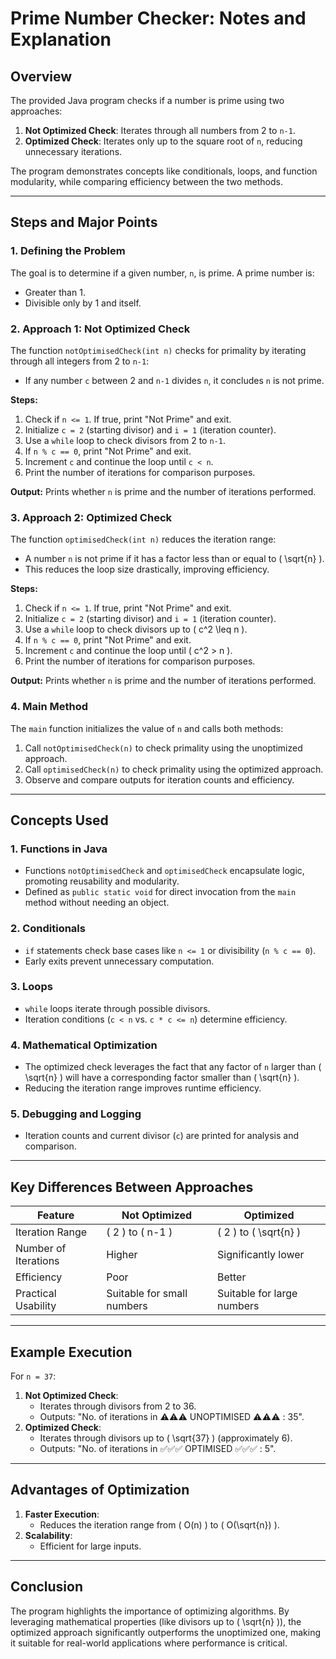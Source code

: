 # Prime Number Checker: Notes and Explanation

## Overview
The provided Java program checks if a number is prime using two approaches:
1. **Not Optimized Check**: Iterates through all numbers from 2 to `n-1`.
2. **Optimized Check**: Iterates only up to the square root of `n`, reducing unnecessary iterations.

The program demonstrates concepts like conditionals, loops, and function modularity, while comparing efficiency between the two methods.

---

## Steps and Major Points

### 1. **Defining the Problem**
The goal is to determine if a given number, `n`, is prime. A prime number is:
- Greater than 1.
- Divisible only by 1 and itself.

### 2. **Approach 1: Not Optimized Check**
The function `notOptimisedCheck(int n)` checks for primality by iterating through all integers from 2 to `n-1`:
- If any number `c` between 2 and `n-1` divides `n`, it concludes `n` is not prime.

**Steps:**
1. Check if `n <= 1`. If true, print "Not Prime" and exit.
2. Initialize `c = 2` (starting divisor) and `i = 1` (iteration counter).
3. Use a `while` loop to check divisors from 2 to `n-1`.
4. If `n % c == 0`, print "Not Prime" and exit.
5. Increment `c` and continue the loop until `c < n`.
6. Print the number of iterations for comparison purposes.

**Output:**
Prints whether `n` is prime and the number of iterations performed.

### 3. **Approach 2: Optimized Check**
The function `optimisedCheck(int n)` reduces the iteration range:
- A number `n` is not prime if it has a factor less than or equal to \( \sqrt{n} \).
- This reduces the loop size drastically, improving efficiency.

**Steps:**
1. Check if `n <= 1`. If true, print "Not Prime" and exit.
2. Initialize `c = 2` (starting divisor) and `i = 1` (iteration counter).
3. Use a `while` loop to check divisors up to \( c^2 \leq n \).
4. If `n % c == 0`, print "Not Prime" and exit.
5. Increment `c` and continue the loop until \( c^2 > n \).
6. Print the number of iterations for comparison purposes.

**Output:**
Prints whether `n` is prime and the number of iterations performed.

### 4. **Main Method**
The `main` function initializes the value of `n` and calls both methods:
1. Call `notOptimisedCheck(n)` to check primality using the unoptimized approach.
2. Call `optimisedCheck(n)` to check primality using the optimized approach.
3. Observe and compare outputs for iteration counts and efficiency.

---

## Concepts Used

### 1. **Functions in Java**
- Functions `notOptimisedCheck` and `optimisedCheck` encapsulate logic, promoting reusability and modularity.
- Defined as `public static void` for direct invocation from the `main` method without needing an object.

### 2. **Conditionals**
- `if` statements check base cases like `n <= 1` or divisibility (`n % c == 0`).
- Early exits prevent unnecessary computation.

### 3. **Loops**
- `while` loops iterate through possible divisors.
- Iteration conditions (`c < n` vs. `c * c <= n`) determine efficiency.

### 4. **Mathematical Optimization**
- The optimized check leverages the fact that any factor of `n` larger than \( \sqrt{n} \) will have a corresponding factor smaller than \( \sqrt{n} \).
- Reducing the iteration range improves runtime efficiency.

### 5. **Debugging and Logging**
- Iteration counts and current divisor (`c`) are printed for analysis and comparison.

---

## Key Differences Between Approaches
| Feature                  | Not Optimized                  | Optimized                        |
|--------------------------|---------------------------------|----------------------------------|
| Iteration Range          | \( 2 \) to \( n-1 \)           | \( 2 \) to \( \sqrt{n} \)         |
| Number of Iterations     | Higher                        | Significantly lower             |
| Efficiency               | Poor                          | Better                          |
| Practical Usability      | Suitable for small numbers    | Suitable for large numbers      |

---

## Example Execution
For `n = 37`:
1. **Not Optimized Check**:
   - Iterates through divisors from 2 to 36.
   - Outputs: "No. of iterations in ⚠️⚠️⚠️ UNOPTIMISED ⚠️⚠️⚠️ : 35".
2. **Optimized Check**:
   - Iterates through divisors up to \( \sqrt{37} \) (approximately 6).
   - Outputs: "No. of iterations in ✅✅✅ OPTIMISED ✅✅✅ : 5".

---

## Advantages of Optimization
1. **Faster Execution**:
   - Reduces the iteration range from \( O(n) \) to \( O(\sqrt{n}) \).
2. **Scalability**:
   - Efficient for large inputs.

---

## Conclusion
The program highlights the importance of optimizing algorithms. By leveraging mathematical properties (like divisors up to \( \sqrt{n} \)), the optimized approach significantly outperforms the unoptimized one, making it suitable for real-world applications where performance is critical.

